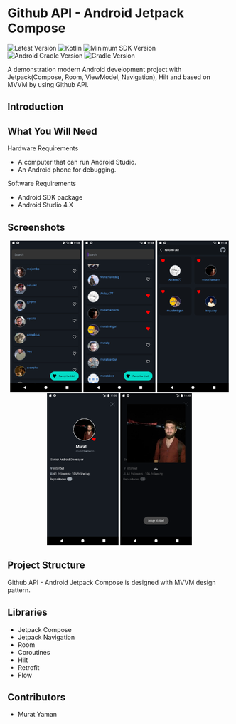# Github API - Android Jetpack Compose

![Latest Version](https://img.shields.io/badge/latestVersion-0.1.0-yellow) ![Kotlin](https://img.shields.io/badge/language-kotlin-blue) ![Minimum SDK Version](https://img.shields.io/badge/minSDK-25-orange) ![Android Gradle Version](https://img.shields.io/badge/androidGradleVersion-7.1.2-green) ![Gradle Version](https://img.shields.io/badge/gradleVersion-7.2.0-informational)

A demonstration modern Android development project with Jetpack(Compose, Room, ViewModel,
Navigation), Hilt and based on MVVM by using Github API.

## Introduction

## What You Will Need

Hardware Requirements

- A computer that can run Android Studio.
- An Android phone for debugging.

Software Requirements

- Android SDK package
- Android Studio 4.X

## Screenshots

<p align="center">
  <img src="docs/1.png" width="32%"/>
  <img src="docs/2.png" width="32%"/>
  <img src="docs/3.png" width="32%"/> 
  <img src="docs/4.png" width="32%"/>
  <img src="docs/5.png" width="32%"/>
</p>

## Project Structure

Github API - Android Jetpack Compose is designed with MVVM design pattern.

## Libraries

- Jetpack Compose
- Jetpack Navigation
- Room
- Coroutines
- Hilt
- Retrofit
- Flow

## Contributors

- Murat Yaman

